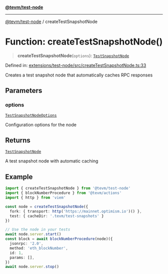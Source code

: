 [**@tevm/test-node**](../README.md)

***

[@tevm/test-node](../globals.md) / createTestSnapshotNode

# Function: createTestSnapshotNode()

> **createTestSnapshotNode**(`options`): [`TestSnapshotNode`](../type-aliases/TestSnapshotNode.md)

Defined in: [extensions/test-node/src/createTestSnapshotNode.ts:33](https://github.com/evmts/tevm-monorepo/blob/main/extensions/test-node/src/createTestSnapshotNode.ts#L33)

Creates a test snapshot node that automatically caches RPC responses

## Parameters

### options

[`TestSnapshotNodeOptions`](../type-aliases/TestSnapshotNodeOptions.md)

Configuration options for the node

## Returns

[`TestSnapshotNode`](../type-aliases/TestSnapshotNode.md)

A test snapshot node with automatic caching

## Example

```typescript
import { createTestSnapshotNode } from '@tevm/test-node'
import { blockNumberProcedure } from '@tevm/actions'
import { http } from 'viem'

const node = createTestSnapshotNode({
  fork: { transport: http('https://mainnet.optimism.io')() },
  test: { cacheDir: '.tevm/test-snapshots' }
})

// Use the node in your tests
await node.server.start()
const block = await blockNumberProcedure(node)({
  jsonrpc: '2.0',
  method: 'eth_blockNumber',
  id: 1,
  params: [],
})
await node.server.stop()
```
